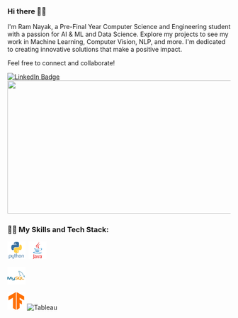 ### Hi there 👋🏻
I'm Ram Nayak, a Pre-Final Year Computer Science and Engineering student with a passion for AI & ML and Data Science.
Explore my projects to see my work in Machine Learning, Computer Vision, NLP, and more.
I'm dedicated to creating innovative solutions that make a positive impact.

Feel free to connect and collaborate!
<div id="badges">
  <a href="https://www.linkedin.com/in/ram-nayak-o1/">
    <img src="https://img.shields.io/badge/LinkedIn-blue?style=for-the-badge&logo=linkedin&logoColor=white" alt="LinkedIn Badge"/>
  </a>
  
</div>
<div align="center">
  <img src="https://media.giphy.com/media/dWesBcTLavkZuG35MI/giphy.gif" width="600" height="300"/>
</div>

### :man_technologist: My Skills and Tech Stack:
<div>
  <img src="https://github.com/devicons/devicon/blob/master/icons/python/python-original-wordmark.svg" title="Python" alt="Python" width="40" height="40"/>&nbsp;
  <img src="https://github.com/devicons/devicon/blob/master/icons/java/java-original-wordmark.svg" title="Java" alt="Java" width="40" height="40"/>&nbsp;
  
  <img src="https://github.com/devicons/devicon/blob/master/icons/mysql/mysql-original-wordmark.svg" title="MySQL"  alt="MySQL" width="40" height="40"/>&nbsp;
 

  
  <!-- TensorFlow Badge -->
  <img src="https://raw.githubusercontent.com/devicons/devicon/master/icons/tensorflow/tensorflow-original.svg" alt="TensorFlow" width="40" height="40" />
  <!-- Tableau Badge -->
  <!-- Tableau Badge -->
  <img src="https://img.shields.io/badge/Tableau-E97627?style=for-the-badge&logo=tableau" alt="Tableau" />

  
</div>

<!--
**NayakRam01/NayakRam01** is a ✨ _special_ ✨ repository because its `README.md` (this file) appears on your GitHub profile.

Here are some ideas to get you started:

- 🔭 I’m currently working on ...
- 🌱 I’m currently learning ...
- 👯 I’m looking to collaborate on ...
- 🤔 I’m looking for help with ...
- 💬 Ask me about ...
- 📫 How to reach me: ...
- 😄 Pronouns: ...
- ⚡ Fun fact: ...
-->
